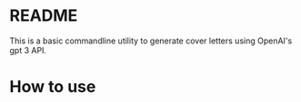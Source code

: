 # README
This is a basic commandline utility to generate cover letters using OpenAI's gpt 3 API.

# How to use
